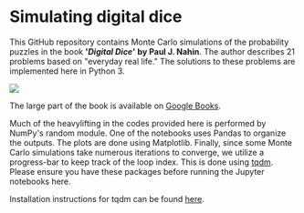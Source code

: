 # Simulating digital dice

This GitHub repository contains Monte Carlo simulations of the probability puzzles in the book **'_Digital Dice_'** **by Paul J. Nahin**. The author describes 21 problems based on "everyday real life." The solutions to these problems are implemented here in Python 3. 


![](https://pup-assets.imgix.net/onix/images/9780691158211.jpg)

The large part of the book is available on [Google Books](https://books.google.ch/books?id=bmhuaGP3FOEC&printsec=frontcover&hl=de&source=gbs_ge_summary_r&cad=0#v=onepage&q&f=false).

Much of the heavylifting in the codes provided here is performed by NumPy's random module. One of the notebooks uses Pandas to organize the outputs. The plots are done using Matplotlib. Finally, since some Monte Carlo simulations take numerous iterations to converge, we utilize a progress-bar to keep track of the loop index. This is done using [tqdm](https://github.com/tqdm/tqdm). Please ensure you have these packages before running the Jupyter notebooks here.

Installation instructions for tqdm can be found [here](https://github.com/tqdm/tqdm#installation). 
